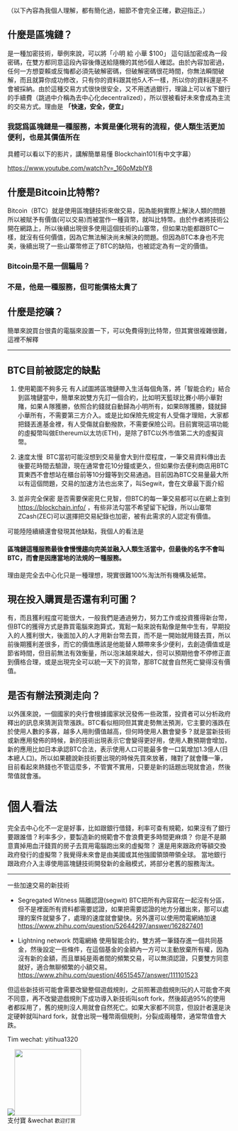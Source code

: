 （以下內容為我個人理解，都有簡化過，細節不會完全正確，歡迎指正。）

## 什麼是區塊鏈？

是一種加密技術，舉例來說，可以將「小明 給 小華 $100」 這句話加密成為一段密碼，在雙方都同意這段內容後傳送給隨機的其他5個人確認。由於內容加密過，任何一方想耍賴或反悔都必須先破解密碼，但破解密碼很花時間，你無法瞬間破解，而且就算你成功修改，只有你的資料跟其他5人不一樣，所以你的資料還是不會被採納。由於這種交易方式很快很安全，又不用透過銀行，理論上可以省下銀行的手續費（跳過中介稱為去中心化decentralized），所以很被看好未來會成為主流的交易方式。理由是 **「快速，安全，便宜」**
### 我認爲區塊鏈是一種服務，本質是優化現有的流程，使人類生活更加便利，也是其價值所在
具體可以看以下的影片，講解簡單易懂
Blockchain101(有中文字幕）

https://www.youtube.com/watch?v=_160oMzblY8

## 什麼是Bitcoin比特幣?
Bitcoin（BTC）就是使用區塊鏈技術來做交易，因為能夠實際上解決人類的問題所以被賦予有價值(可以交易)而被當作一種貨幣，就叫比特幣。由於作者將技術公開在網路上，所以後續出現很多使用這個技術的山寨幣，但如果功能都跟BTC一樣，就沒有任何價值，因為它無法解決尚未解決的問題。但因為BTC本身也不完美，後續出現了一些山寨幣修正了BTC的缺陷，也被認定為有一定的價值。

### Bitcoin是不是一個騙局？
### 不是，他是一種服務，但可能價格太貴了

## 什麼是挖礦？
簡單來說買台很貴的電腦來設置一下，可以免費得到比特幣，但其實很複雜很難，這裡不解釋
<hr>

## BTC目前被認定的缺點

1. 使用範圍不夠多元
  有人試圖將區塊鏈帶入生活每個角落，將「智能合約」結合到區塊鏈當中，簡單來說雙方先訂一個合約，比如明天籃球比賽小明小華對賭，如果Ａ隊獲勝，依照合約錢就自動歸為小明所有，如果B隊獲勝，錢就歸小華所有，不需要第三方介入。或是比如保險先規定有人受傷才理賠，大家都把錢丟進基金裡，有人受傷就自動撥款，不需要保險公司。目前實現這項功能的虛擬幣叫做Ethereum以太坊(ETH)，是除了BTC以外市值第二大的虛擬貨幣。
  
2. 速度太慢
  BTC當初可能沒想到交易量會大到什麼程度，一筆交易資料傳出去後要花時間去驗證，現在通常會花10分鐘或更久，但如果你去便利商店用BTC買東西不會想站在櫃台前等10分鐘等到交易通過。目前因為BTC交易量最大所以有這個問題，交易的加速方法也出來了，叫Segwit，會在文章最下面介紹
  
3. 並非完全保密
  是否需要保密見仁見智，但BTC的每一筆交易都可以在網上查到 https://blockchain.info/ ，有些非法勾當不希望留下紀錄，所以山寨幣ZCash(ZEC)可以選擇把交易紀錄也加密，被有此需求的人認定有價值。

可能陸陸續續還會發現其他缺點，我個人的看法是
#### 區塊鏈這種服務最後會慢慢趨向完美並融入人類生活當中，但最後的名字不會叫BTC，而會是因應當地的法規的一種服務。
理由是完全去中心化只是一種理想，現實很難100%淘汰所有機構及紙幣。

## 現在投入購買是否還有利可圖？
有，而且獲利程度可能很大，一般我們是通過勞力，努力工作或投資獲得新台幣，但BTC的獲得方式是靠買電腦來跑算式，寬鬆一點來說有點像是無中生有，早期投入的人獲利很大，後面加入的人才用新台幣去買，而不是一開始就用錢去買，所以前後期獲利差很多，而它的價值應該是他能替人類帶來多少便利，去創造價值或是節省時間，但目前無法有效衡量，所以泡沫越來越大，但可以預期他會不停修正直到價格合理，或是出現完全可以統一天下的貨幣，那BTC就會自然死亡變得沒有價值。

## 是否有辦法預測走向？
以外匯來說，一個國家的央行會根據國家狀況發佈一些政策，投資者可以分析政府釋出的訊息來猜測貨幣漲跌。BTC看似相同但其實走勢無法預測，它主要的漲跌在於使用人數的多寡，越多人用則價值越高，但何時使用人數會變多？就是當新技術或新應用發佈的時候，新的技術出現表示它會變得更好用，使用人數預期會增加，新的應用比如日本承認BTC合法，表示使用人口可能最多會一口氣增加1.3億人(日本總人口)。所以如果聽說新技術要出現的時候先買來放著，賭對了就會賺一筆，目前看起來熱錢也不管這麼多，不管實不實用，只要是新的話題出現就會追，然後幣值就會漲。


# 個人看法
完全去中心化不一定是好事，比如跟銀行借錢，利率可查有規範，如果沒有了銀行要跟誰借？利率多少，要製造新的規範會不會浪費更多時間更麻煩？ 你是不是願意賣掉用血汗錢買的房子去買用電腦跑出來的虛擬幣？ 還是用來跟政府等額交換政府發行的虛擬幣？我覺得未來會是由美國或其他強國領頭帶領全球。 當地銀行跟政府介入主導使用區塊鏈技術開發新的金融模式，將部分老舊的服務淘汰。

<hr>
一些加速交易的新技術

- Segregated Witness 隔離認證(segwit) 
BTC把所有內容寫在一起沒有分區，但不是裡面所有資料都需要認證，如果把需要認證的地方分離出來，那可以處理的案件就變多了，處理的速度就會變快。另外還可以使用閃電網絡加速
https://www.zhihu.com/question/52644297/answer/162827401

- Lightning network 閃電網絡
使用智能合約，雙方將一筆錢存進一個共同基金，然後設定一些條件，在這個基金的金額內一方可以主動放棄所有權，因為沒有新的金額，而且單純是兩者間的頻繁交易，可以無須認證，只要雙方同意就好，適合無聊頻繁的小額交易。
https://www.zhihu.com/question/46515457/answer/111101523

但這些新技術可能會需要改變整個遊戲規則，之前照著遊戲規則玩的人可能會不爽不同意，再不改變遊戲規則下成功導入新技術叫soft fork，然後超過95%的使用者都採用了，舊的規則沒人用就會自然死亡。如果大家都不同意，但設計者還是決定硬幹就叫hard fork，就會出現一種幣兩個規則，分裂成兩種幣，通常幣值會大跌。


Tim
wechat: yitihua1320

<img src=https://ww4.sinaimg.cn/large/006tNbRwgy1ffop5e002ij3046045q45.jpg><img src=https://ww4.sinaimg.cn/large/006tNbRwgy1ffphu2c3wej30b40b876m.jpg width=150 height=150><br>支付寶 &wechat
<small>歡迎打賞 </small>





